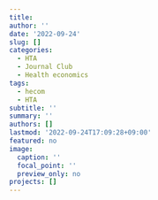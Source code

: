 ```yaml
---
title: 
author: ''
date: '2022-09-24'
slug: []
categories:
  - HTA
  - Journal Club
  - Health economics
tags:
  - hecom
  - HTA
subtitle: ''
summary: ''
authors: []
lastmod: '2022-09-24T17:09:28+09:00'
featured: no
image:
  caption: ''
  focal_point: ''
  preview_only: no
projects: []
---
```

